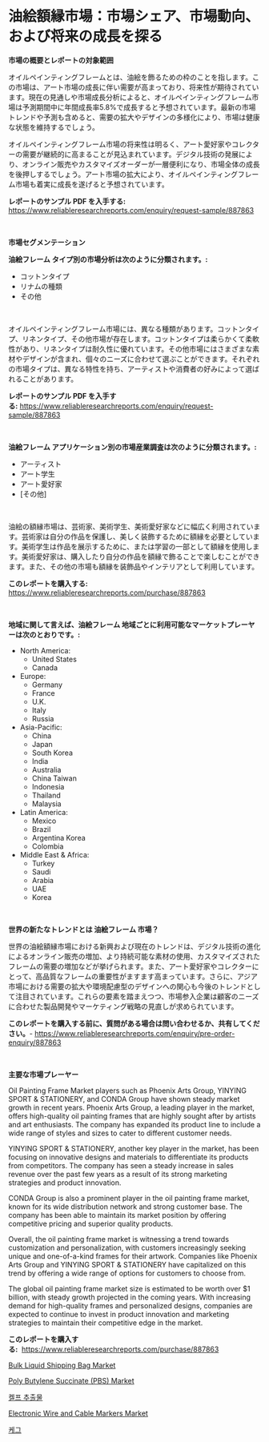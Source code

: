 <p><h1>油絵額縁市場：市場シェア、市場動向、および将来の成長を探る</h1></p><p><strong>市場の概要とレポートの対象範囲</strong></p>
<p><p>オイルペインティングフレームとは、油絵を飾るための枠のことを指します。この市場は、アート市場の成長に伴い需要が高まっており、将来性が期待されています。現在の見通しや市場成長分析によると、オイルペインティングフレーム市場は予測期間中に年間成長率5.8%で成長すると予想されています。最新の市場トレンドや予測も含めると、需要の拡大やデザインの多様化により、市場は健康な状態を維持するでしょう。</p><p>オイルペインティングフレーム市場の将来性は明るく、アート愛好家やコレクターの需要が継続的に高まることが見込まれています。デジタル技術の発展により、オンライン販売やカスタマイズオーダーが一層便利になり、市場全体の成長を後押しするでしょう。アート市場の拡大により、オイルペインティングフレーム市場も着実に成長を遂げると予想されています。</p></p>
<p><strong>レポートのサンプル PDF を入手する:</strong> <a href="https://www.reliableresearchreports.com/enquiry/request-sample/887863">https://www.reliableresearchreports.com/enquiry/request-sample/887863</a></p>
<p>&nbsp;</p>
<p><strong>市場セグメンテーション</strong></p>
<p><strong>油絵フレーム タイプ別の市場分析は次のように分類されます。:</strong></p>
<p><ul><li>コットンタイプ</li><li>リナムの種類</li><li>その他</li></ul></p>
<p>&nbsp;</p>
<p><p>オイルペインティングフレーム市場には、異なる種類があります。コットンタイプ、リネンタイプ、その他市場が存在します。コットンタイプは柔らかくて柔軟性があり、リネンタイプは耐久性に優れています。その他市場にはさまざまな素材やデザインが含まれ、個々のニーズに合わせて選ぶことができます。それぞれの市場タイプは、異なる特性を持ち、アーティストや消費者の好みによって選ばれることがあります。</p></p>
<p><strong>レポートのサンプル PDF を入手する:</strong>&nbsp;<a href="https://www.reliableresearchreports.com/enquiry/request-sample/887863">https://www.reliableresearchreports.com/enquiry/request-sample/887863</a></p>
<p>&nbsp;</p>
<p><strong> 油絵フレーム アプリケーション別の市場産業調査は次のように分類されます。:</strong></p>
<p><ul><li>アーティスト</li><li>アート学生</li><li>アート愛好家</li><li>[その他]</li></ul></p>
<p>&nbsp;</p>
<p><p>油絵の額縁市場は、芸術家、美術学生、美術愛好家などに幅広く利用されています。芸術家は自分の作品を保護し、美しく装飾するために額縁を必要としています。美術学生は作品を展示するために、または学習の一部として額縁を使用します。美術愛好家は、購入したり自分の作品を額縁で飾ることで楽しむことができます。また、その他の市場も額縁を装飾品やインテリアとして利用しています。</p></p>
<p><strong>このレポートを購入する:</strong>&nbsp; <a href="https://www.reliableresearchreports.com/purchase/887863">https://www.reliableresearchreports.com/purchase/887863</a></p>
<p>&nbsp;</p>
<p><strong>地域に関して言えば、油絵フレーム 地域ごとに利用可能なマーケットプレーヤーは次のとおりです。:</strong></p>
<p><ul>
    <li>
        North America:
        <ul>
            <li>United States</li>
            <li>Canada</li>
        </ul>
    </li>
    <li>
        Europe:
        <ul>
            <li>Germany</li>
            <li>France</li>
            <li>U.K.</li>
            <li>Italy</li>
            <li>Russia</li>
        </ul>
    </li>
    <li>
        Asia-Pacific:
        <ul>
            <li>China</li>
            <li>Japan</li>
            <li>South Korea</li>
            <li>India</li>
            <li>Australia</li>
            <li>China Taiwan</li>
            <li>Indonesia</li>
            <li>Thailand</li>
            <li>Malaysia</li>
        </ul>
    </li>
    <li>
        Latin America:
        <ul>
            <li>Mexico</li>
            <li>Brazil</li>
            <li>Argentina Korea</li>
            <li>Colombia</li>
        </ul>
    </li>
    <li>
        Middle East & Africa:
        <ul>
            <li>Turkey</li>
            <li>Saudi</li>
            <li>Arabia</li>
            <li>UAE</li>
            <li>Korea</li>
        </ul>
    </li>
    </ul></p>
<p>&nbsp;</p>
<p><strong>世界の新たなトレンドとは 油絵フレーム 市場？</strong></p>
<p><p>世界の油絵額縁市場における新興および現在のトレンドは、デジタル技術の進化によるオンライン販売の増加、より持続可能な素材の使用、カスタマイズされたフレームの需要の増加などが挙げられます。また、アート愛好家やコレクターにとって、高品質なフレームの重要性がますます高まっています。さらに、アジア市場における需要の拡大や環境配慮型のデザインへの関心も今後のトレンドとして注目されています。これらの要素を踏まえつつ、市場参入企業は顧客のニーズに合わせた製品開発やマーケティング戦略の見直しが求められています。</p></p>
<p><strong>このレポートを購入する前に、質問がある場合は問い合わせるか、共有してください。</strong>- <a href="https://www.reliableresearchreports.com/enquiry/pre-order-enquiry/887863">https://www.reliableresearchreports.com/enquiry/pre-order-enquiry/887863</a></p>
<p>&nbsp;</p>
<p><strong>主要な市場プレーヤー</strong></p>
<p><p>Oil Painting Frame Market players such as Phoenix Arts Group, YINYING SPORT & STATIONERY, and CONDA Group have shown steady market growth in recent years. Phoenix Arts Group, a leading player in the market, offers high-quality oil painting frames that are highly sought after by artists and art enthusiasts. The company has expanded its product line to include a wide range of styles and sizes to cater to different customer needs.</p><p>YINYING SPORT & STATIONERY, another key player in the market, has been focusing on innovative designs and materials to differentiate its products from competitors. The company has seen a steady increase in sales revenue over the past few years as a result of its strong marketing strategies and product innovation.</p><p>CONDA Group is also a prominent player in the oil painting frame market, known for its wide distribution network and strong customer base. The company has been able to maintain its market position by offering competitive pricing and superior quality products.</p><p>Overall, the oil painting frame market is witnessing a trend towards customization and personalization, with customers increasingly seeking unique and one-of-a-kind frames for their artwork. Companies like Phoenix Arts Group and YINYING SPORT & STATIONERY have capitalized on this trend by offering a wide range of options for customers to choose from.</p><p>The global oil painting frame market size is estimated to be worth over $1 billion, with steady growth projected in the coming years. With increasing demand for high-quality frames and personalized designs, companies are expected to continue to invest in product innovation and marketing strategies to maintain their competitive edge in the market.</p></p>
<p><strong>このレポートを購入する:</strong>&nbsp;&nbsp;<a href="https://www.reliableresearchreports.com/purchase/887863">https://www.reliableresearchreports.com/purchase/887863</a></p>
<p><p><a href="https://issuu.com/reportprime-2/docs/bulk-liquid-shipping-bag-market-size-2030.pptx">Bulk Liquid Shipping Bag Market</a></p><p><a href="https://sudsy-motorcycle-bbc.notion.site/Poly-Butylene-Succinate-PBS-Market-with-the-goal-of-estimating-the-market-size-and-future-growth-p-d3f465460fee4850964ae2f76fb50a2e">Poly Butylene Succinate (PBS) Market</a></p><p><a href="https://github.com/vs019sa3m8x/Market-Research-Report-List-1/blob/main/4547528187449.md">켈프 추출물</a></p><p><a href="https://view.publitas.com/reportprime-1/electronic-wire-and-cable-markers-market-size-share-trends-analysis-report-by-application-regional-outlook-competitive-strategies-and-segment-forecasts-2024-2031/">Electronic Wire and Cable Markers Market</a></p><p><a href="https://github.com/lzrvbyqzftro57/Market-Research-Report-List-1/blob/main/1253923187448.md">케그</a></p></p>
